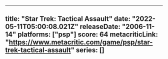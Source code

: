 
---
title: "Star Trek: Tactical Assault"
date: "2022-05-11T05:00:08.021Z"
releaseDate: "2006-11-14"
platforms: ["psp"]
score: 64
metacriticLink: "https://www.metacritic.com/game/psp/star-trek-tactical-assault"
series: []
---
